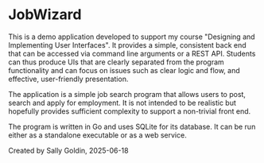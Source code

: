 # JobWizard

This is a demo application developed to support my course "Designing and Implementing User Interfaces". It provides a simple, consistent back end that can be accessed via command line arguments or a REST API. Students can thus produce UIs that are clearly separated from the program functionality and can focus on issues such as clear logic and flow, and effective, user-friendly presentation. 

The application is a simple job search program that allows users to post, search and apply for employment. It is not intended to be realistic but hopefully provides sufficient complexity to support a non-trivial front end. 

The program is written in Go and uses SQLite for its database. It can be run either as a standalone executable or as a web service.

Created by Sally Goldin, 2025-06-18
